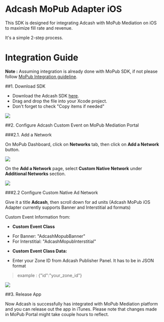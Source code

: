 # Adcash MoPub Adapter iOS

This SDK is designed for integrating Adcash with MoPub Mediation on iOS to maximize fill rate and revenue.

It's a simple 2-step process.

# Integration Guide

**Note :** Assuming integration is already done with MoPub SDK, if not please follow [MoPub Integration guideline](https://dev.twitter.com/mopub/ios/getting-started).

##1. Download SDK

+ Download the Adcash SDK [here](https://github.com/adcash/Adcash-MoPub-Adapter-iOS).
+ Drag and drop the file into your Xcode project.
+ Don't forget to check "Copy items if needed"

![](http://developer.adca.sh/wp-content/uploads/2016/08/ScreenShot1.png)

##2. Configure Adcash Custom Event on MoPub Mediation Portal

###2.1. Add a Network

On MoPub Dashboard, click on **Networks** tab, then click on **Add a Network** button.

![](http://i0.wp.com/developer.adca.sh/wp-content/uploads/2016/09/ScreenShot2.png)

On the **Add a Network** page, select **Custom Native Network** under **Additional Networks** section.

![](http://i1.wp.com/developer.adca.sh/wp-content/uploads/2016/09/ScreenShot3.png)

###2.2 Configure Custom Native Ad Network

Give it a title **Adcash**, then scroll down for ad units (Adcash MoPub iOS Adapter currently supports Banner and Interstitial ad formats)

Custom Event Information from:
* **Custom Event Class**
- For Banner: "AdcashMopubBanner"
- For Interstitial: "AdcashMopubInterstitial"
* **Custom Event Class Data:**
- Enter your Zone ID from Adcash Publisher Panel. It has to be in JSON format

> example : {"id":"your_zone_id"}


![](http://developer.adca.sh/wp-content/uploads/2016/09/ScreenShot41.png)

##3. Release App

Now Adcash is successfully has integrated with MoPub Mediation platform and you can release out the app in iTunes. Please note that changes made in MoPub Portal might take couple hours to reflect.